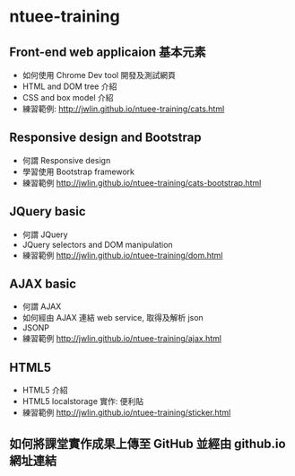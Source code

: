 # ntuee-training


## Front-end web applicaion 基本元素
* 如何使用 Chrome Dev tool 開發及測試網頁
* HTML and DOM tree 介紹
* CSS and box model 介紹
* 練習範例: http://jwlin.github.io/ntuee-training/cats.html


## Responsive design and Bootstrap
* 何謂 Responsive design
* 學習使用 Bootstrap framework
* 練習範例 http://jwlin.github.io/ntuee-training/cats-bootstrap.html


## JQuery basic
* 何謂 JQuery
* JQuery selectors and DOM manipulation
* 練習範例 http://jwlin.github.io/ntuee-training/dom.html


## AJAX basic
* 何謂 AJAX
* 如何經由 AJAX 連結 web service, 取得及解析 json
* JSONP
* 練習範例 http://jwlin.github.io/ntuee-training/ajax.html 


## HTML5
* HTML5 介紹
* HTML5 localstorage 實作: 便利貼
* 練習範例 http://jwlin.github.io/ntuee-training/sticker.html


## 如何將課堂實作成果上傳至 GitHub 並經由 github.io 網址連結
